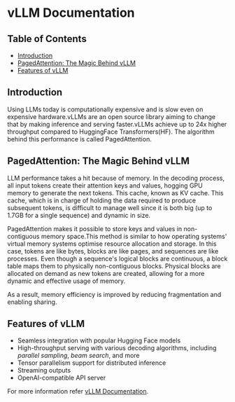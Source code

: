 # vLLM Documentation


## Table of Contents

* [Introduction](#introduction)
* [PagedAttention: The Magic Behind vLLM](#pagedattention-the-magic-behind-vllm)
* [Features of vLLM](#features-of-vllm)

## Introduction

Using LLMs today is computationally expensive and is slow even on expensive hardware.vLLMs are an open source library aiming to change that by making inference and serving faster.vLLMs achieve up to 24x higher throughput compared to HuggingFace Transformers(HF). The algorithm behind this performance is called PagedAttention.

## PagedAttention: The Magic Behind vLLM

LLM performance takes a hit because of memory. In the decoding process, all input tokens create their attention keys and values, hogging GPU memory to generate the next tokens. This cache, known as KV cache. This cache, which is in charge of holding the data required to produce subsequent tokens, is difficult to manage well since it is both big (up to 1.7GB for a single sequence) and dynamic in size.

PagedAttention makes it possible to store keys and values in non-contiguous memory space.This method is similar to how operating systems' virtual memory systems optimise resource allocation and storage. In this case, tokens are like bytes, blocks are like pages, and sequences are like processes. Even though a sequence's logical blocks are continuous, a block table maps them to physically non-contiguous blocks. Physical blocks are allocated on demand as new tokens are created, allowing for a more dynamic and effective usage of memory.

As a result, memory efficiency is improved by reducing fragmentation and enabling sharing.

## Features of vLLM

* Seamless integration with popular Hugging Face models
* High-throughput serving with various decoding algorithms, including _parallel sampling_, _beam search_, and more
* Tensor parallelism support for distributed inference
* Streaming outputs
* OpenAI-compatible API server

For more information refer [vLLM Documentation](https://vllm.readthedocs.io/).
